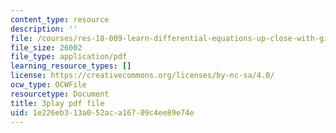 ```yaml
---
content_type: resource
description: ''
file: /courses/res-18-009-learn-differential-equations-up-close-with-gilbert-strang-and-cleve-moler-fall-2015/1e226eb313a052aca16709c4ee89e74e_VqXKa11IA6A.pdf
file_size: 26002
file_type: application/pdf
learning_resource_types: []
license: https://creativecommons.org/licenses/by-nc-sa/4.0/
ocw_type: OCWFile
resourcetype: Document
title: 3play pdf file
uid: 1e226eb3-13a0-52ac-a167-09c4ee89e74e
---
```

